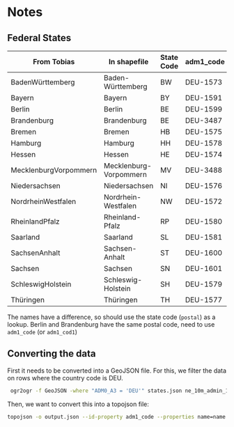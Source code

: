 # Notes

## Federal States

|From Tobias|In shapefile|State Code|adm1_code|
|--|--|--|--|
|BadenWürttemberg|Baden-Württemberg|BW|DEU-1573|
|Bayern|Bayern|BY|DEU-1591|
|Berlin|Berlin|BE|DEU-1599|
|Brandenburg|Brandenburg|BE|DEU-3487|
|Bremen|Bremen|HB|DEU-1575|
|Hamburg|Hamburg|HH|DEU-1578|
|Hessen|Hessen|HE|DEU-1574|
|MecklenburgVorpommern|Mecklenburg-Vorpommern|MV|DEU-3488|
|Niedersachsen|Niedersachsen|NI|DEU-1576|
|NordrheinWestfalen|Nordrhein-Westfalen|NW|DEU-1572|
|RheinlandPfalz|Rheinland-Pfalz|RP|DEU-1580|
|Saarland|Saarland|SL|DEU-1581|
|SachsenAnhalt|Sachsen-Anhalt|ST|DEU-1600|
|Sachsen|Sachsen|SN|DEU-1601|
|SchleswigHolstein|Schleswig-Holstein|SH|DEU-1579|
|Thüringen|Thüringen|TH|DEU-1577|

The names have a difference, so should use the state code (`postal`) as a lookup.
Berlin and Brandenburg have the same postal code, need to use `adm1_code` (or `adm1_cod1`)

## Converting the data

First it needs to be converted into a GeoJSON file. For this, we filter the data on rows where the country code is DEU.

```bash
 ogr2ogr -f GeoJSON -where "ADM0_A3 = 'DEU'" states.json ne_10m_admin_1_states_provinces.shp
```

Then, we want to convert this into a topojson file:

```bash
topojson -o output.json --id-property adm1_code --properties name=name -- states.json
```
